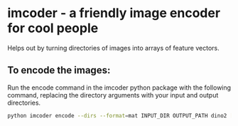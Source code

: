 # imcoder - a friendly image encoder for cool people
Helps out by turning directories of images into arrays of feature vectors.

## To encode the images:
Run the encode command in the imcoder python package with the following command, replacing the directory arguments with your input and output directories.

```bash
python imcoder encode --dirs --format=mat INPUT_DIR OUTPUT_PATH dino2 [BATCH_SIZE]
```
